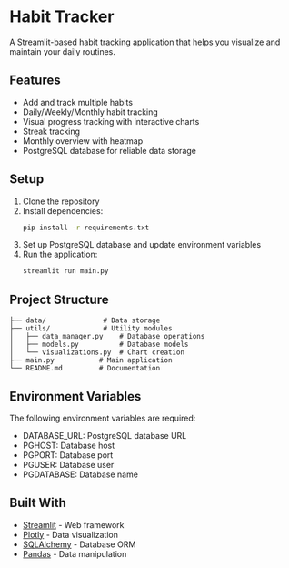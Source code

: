 # Habit Tracker

A Streamlit-based habit tracking application that helps you visualize and maintain your daily routines.

## Features

- Add and track multiple habits
- Daily/Weekly/Monthly habit tracking
- Visual progress tracking with interactive charts
- Streak tracking
- Monthly overview with heatmap
- PostgreSQL database for reliable data storage

## Setup

1. Clone the repository
2. Install dependencies:
   ```bash
   pip install -r requirements.txt
   ```
3. Set up PostgreSQL database and update environment variables
4. Run the application:
   ```bash
   streamlit run main.py
   ```

## Project Structure

```
├── data/              # Data storage
├── utils/             # Utility modules
│   ├── data_manager.py    # Database operations
│   ├── models.py          # Database models
│   └── visualizations.py  # Chart creation
├── main.py           # Main application
└── README.md         # Documentation
```

## Environment Variables

The following environment variables are required:
- DATABASE_URL: PostgreSQL database URL
- PGHOST: Database host
- PGPORT: Database port
- PGUSER: Database user
- PGDATABASE: Database name

## Built With

- [Streamlit](https://streamlit.io/) - Web framework
- [Plotly](https://plotly.com/) - Data visualization
- [SQLAlchemy](https://www.sqlalchemy.org/) - Database ORM
- [Pandas](https://pandas.pydata.org/) - Data manipulation
